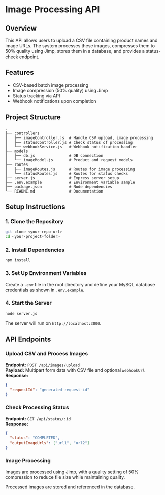 # Image Processing API

## Overview
This API allows users to upload a CSV file containing product names and image URLs. The system processes these images, compresses them to 50% quality using Jimp, stores them in a database, and provides a status-check endpoint.

## Features
- CSV-based batch image processing
- Image compression (50% quality) using Jimp
- Status tracking via API
- Webhook notifications upon completion

## Project Structure
```
.
├── controllers
│   ├── imageController.js  # Handle CSV upload, image processing
│   ├── statusController.js # Check status of processing
│   └── webhookService.js   # Webhook notification handler
├── models
│   ├── db.js               # DB connection
│   └── imageModel.js       # Product and request models
├── routes
│   ├── imageRoutes.js      # Routes for image processing
│   └── statusRoutes.js     # Routes for status checks
├── server.js               # Express server setup
├── .env.example            # Environment variable sample
├── package.json            # Node dependencies
└── README.md               # Documentation
```

## Setup Instructions

### 1. Clone the Repository
```sh
git clone <your-repo-url>
cd <your-project-folder>
```

### 2. Install Dependencies
```sh
npm install
```

### 3. Set Up Environment Variables
Create a `.env` file in the root directory and define your MySQL database credentials as shown in `.env.example`.

### 4. Start the Server
```sh
node server.js
```
The server will run on `http://localhost:3000`.

## API Endpoints

### **Upload CSV and Process Images**
**Endpoint:** `POST /api/images/upload`  
**Payload:** Multipart form data with CSV file and optional `webhookUrl`  
**Response:**
```json
{
  "requestId": "generated-request-id"
}
```

### **Check Processing Status**
**Endpoint:** `GET /api/status/:id`  
**Response:**
```json
{
  "status": "COMPLETED",
  "outputImageUrls": ["url1", "url2"]
}
```

### **Image Processing**

Images are processed using Jimp, with a quality setting of 50% compression to reduce file size while maintaining quality.

Processed images are stored and referenced in the database.
